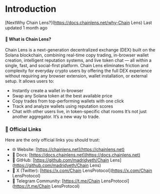 # Introduction

[NextWhy Chain Lens?](https://docs.chainlens.net/why-Chain Lens)
Last updated 1 month ago

#### 🔹 What is Chain Lens?
Chain Lens is a next-generation decentralized exchange (DEX) built on the Solana blockchain, combining real-time copy trading, in-browser wallet creation, intelligent reputation systems, and live token chat — all within a single, fast, and social-first platform.
Chain Lens eliminates friction and complexity for everyday crypto users by offering the full DEX experience without requiring any browser extension, wallet installation, or external setup. It allows users to:
- Instantly create a wallet in-browser
- Swap any Solana token at the best available price
- Copy trades from top-performing wallets with one click
- Track and analyze wallets using reputation scores
- Chat with other users live, in token-specific chat rooms
It’s not just another aggregator. It’s a new way to trade.

### 🔗 Official Links
Here are the only official links you should trust:
- 🌐 Website: [https://chainlens.net](https://chainlens.net)
- 📘 Docs: [https://docs.chainlens.net](https://docs.chainlens.net)
- 🧠 GitHub: [https://github.com/madridyeth/Chain Lens](https://github.com/madridyeth/Chain Lens)
- 📢 X (Twitter): [https://x.com/Chain LensProtocol](https://x.com/Chain LensProtocol)
- 💬 Telegram Community: [https://t.me/Chain LensProtocol](https://t.me/Chain LensProtocol)
